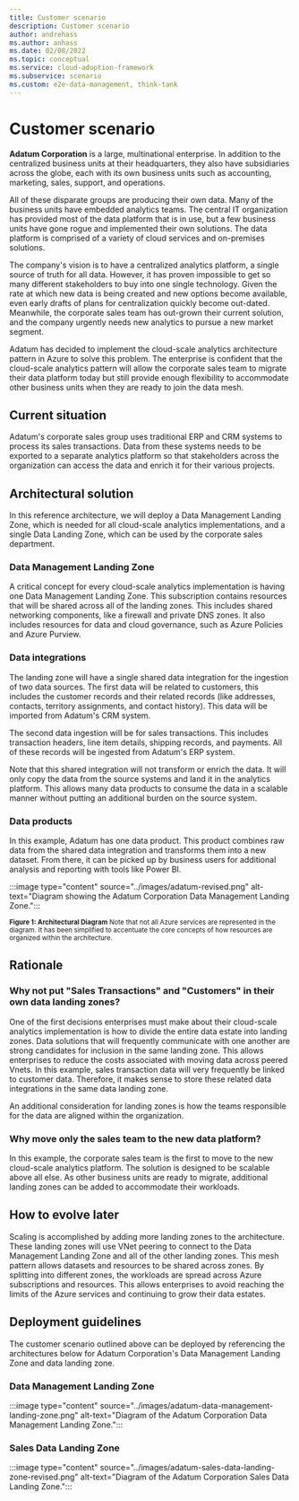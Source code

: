 ```yaml
---
title: Customer scenario 
description: Customer scenario
author: andrehass
ms.author: anhass
ms.date: 02/08/2022
ms.topic: conceptual
ms.service: cloud-adoption-framework
ms.subservice: scenario
ms.custom: e2e-data-management, think-tank
---
```


# Customer scenario

**Adatum Corporation** is a large, multinational enterprise. In addition to the centralized business units at their headquarters, they also have subsidiaries across the globe, each with its own business units such as accounting, marketing, sales, support, and operations.

All of these disparate groups are producing their own data.  Many of the business units have embedded analytics teams. The central IT organization has provided most of the data platform that is in use, but a few business units have gone rogue and implemented their own solutions.  The data platform is comprised of a variety of cloud services and on-premises solutions.

The company's vision is to have a centralized analytics platform, a single source of truth for all data. However, it has proven impossible to get so many different stakeholders to buy into one single technology. Given the rate at which new data is being created and new options become available, even early drafts of plans for centralization quickly become out-dated. Meanwhile, the corporate sales team has out-grown their current solution, and the company urgently needs new analytics to pursue a new market segment.

Adatum has decided to implement the cloud-scale analytics architecture pattern in Azure to solve this problem.  The enterprise is confident that the cloud-scale analytics pattern will allow the corporate sales team to migrate their data platform today but still provide enough flexibility to accommodate other business units when they are ready to join the data mesh.

## Current situation

Adatum's corporate sales group uses traditional ERP and CRM systems to process its sales transactions.  Data from these systems needs to be exported to a separate analytics platform so that stakeholders across the organization can access the data and enrich it for their various projects.

## Architectural solution

In this reference architecture, we will deploy a Data Management Landing Zone, which is needed for all cloud-scale analytics implementations, and a single Data Landing Zone, which can be used by the corporate sales department.

### Data Management Landing Zone

A critical concept for every cloud-scale analytics implementation is having one Data Management Landing Zone. This subscription contains resources that will be shared across all of the landing zones.  This includes shared networking components, like a firewall and private DNS zones.  It also includes resources for data and cloud governance, such as Azure Policies and Azure Purview.

### Data integrations

The landing zone will have a single shared data integration for the ingestion of two data sources. The first data will be related to customers, this includes the customer records and their related records (like addresses, contacts, territory assignments, and contact history). This data will be imported from Adatum's CRM system.

The second data ingestion will be for sales transactions. This includes transaction headers, line item details, shipping records, and payments.  All of these records will be ingested from Adatum's ERP system.

Note that this shared integration will not transform or enrich the data.  It will only copy the data from the source systems and land it in the analytics platform.  This allows many data products to consume the data in a scalable manner without putting an additional burden on the source system.

### Data products

In this example, Adatum has one data product.  This product combines raw data from the shared data integration and transforms them into a new dataset. From there, it can be picked up by business users for additional analysis and reporting with tools like Power BI.

:::image type="content" source="../images/adatum-revised.png" alt-text="Diagram showing the Adatum Corporation Data Management Landing Zone.":::


<sub>**Figure 1: Architectural Diagram**  Note that not all Azure services are represented in the diagram.  It has been simplified to accentuate the core concepts of how resources are organized within the architecture.</sub>

## Rationale

### Why not put "Sales Transactions" and "Customers" in their own data landing zones?

One of the first decisions enterprises must make about their cloud-scale analytics implementation is how to divide the entire data estate into landing zones.  Data solutions that will frequently communicate with one another are strong candidates for inclusion in the same landing zone.  This allows enterprises to reduce the costs associated with moving data across peered Vnets.  In this example, sales transaction data will very frequently be linked to customer data.  Therefore, it makes sense to store these related data integrations in the same data landing zone.

An additional consideration for landing zones is how the teams responsible for the data are aligned within the organization.  

### Why move only the sales team to the new data platform?

In this example, the corporate sales team is the first to move to the new cloud-scale analytics platform. The solution is designed to be scalable above all else.  As other business units are ready to migrate, additional landing zones can be added to accommodate their workloads.

## How to evolve later

Scaling is accomplished by adding more landing zones to the architecture.  These landing zones will use VNet peering to connect to the Data Management Landing Zone and all of the other landing zones.  This mesh pattern allows datasets and resources to be shared across zones.  By splitting into different zones, the workloads are spread across Azure subscriptions and resources.  This allows enterprises to avoid reaching the limits of the Azure services and continuing to grow their data estates.

## Deployment guidelines

The customer scenario outlined above can be deployed by referencing the architectures below for Adatum Corporation's Data Management Landing Zone and data landing zone.

### Data Management Landing Zone

:::image type="content" source="../images/adatum-data-management-landing-zone.png" alt-text="Diagram of the Adatum Corporation Data Management Landing Zone.":::

### Sales Data Landing Zone 

:::image type="content" source="../images/adatum-sales-data-landing-zone-revised.png" alt-text="Diagram of the Adatum Corporation Sales Data Landing Zone.":::
